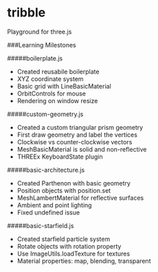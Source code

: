 tribble
=======

Playground for three.js


###Learning Milestones

#####boilerplate.js
* Created reusabile boilerplate
* XYZ coordinate system
* Basic grid with LineBasicMaterial
* OrbitControls for mouse
* Rendering on window resize

#####custom-geometry.js
* Created a custom triangular prism geometry
* First draw geometry and label the vertices
* Clockwise vs counter-clockwise vectors
* MeshBasicMaterial is solid and non-reflective
* THREEx KeyboardState plugin

#####basic-architecture.js
* Created Parthenon with basic geometry
* Position objects with position.set
* MeshLambertMaterial for reflective surfaces
* Ambient and point lighting
* Fixed undefined issue

#####basic-starfield.js
* Created starfield particle system
* Rotate objects with rotation property
* Use ImageUtils.loadTexture for textures
* Material properties: map, blending, transparent
